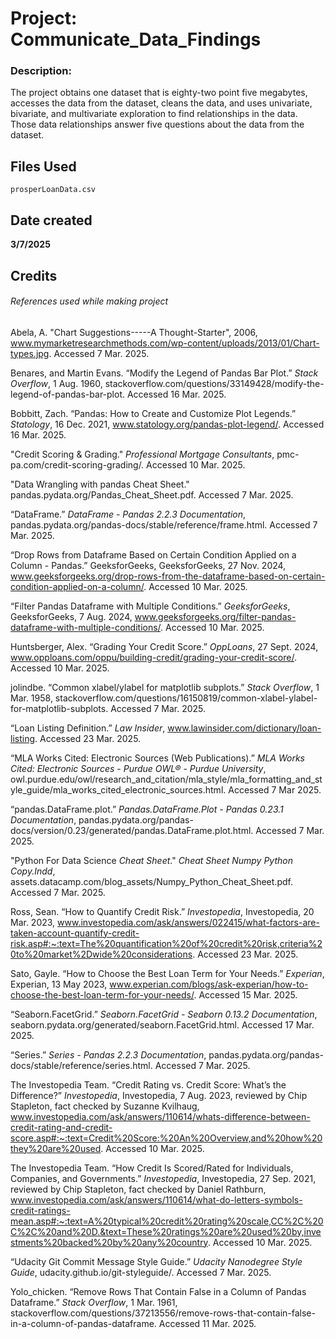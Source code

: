 # Project: Communicate_Data_Findings

### Description:

The project obtains one dataset that is eighty-two point five megabytes, accesses the data from the dataset, cleans the data, and uses univariate, bivariate, and multivariate exploration to find relationships in the data. Those data relationships answer five questions about the data from the dataset.

## Files Used
```
prosperLoanData.csv
```

## Date created

**3/7/2025**

## Credits
###### References used while making project

Abela, A. "Chart Suggestions-----A Thought-Starter", 2006, www.mymarketresearchmethods.com/wp-content/uploads/2013/01/Chart-types.jpg. Accessed 7 Mar. 2025.

Benares, and Martin Evans. “Modify the Legend of Pandas Bar Plot.” _Stack Overflow_, 1 Aug. 1960, stackoverflow.com/questions/33149428/modify-the-legend-of-pandas-bar-plot. Accessed 16 Mar. 2025.

Bobbitt, Zach. “Pandas: How to Create and Customize Plot Legends.” _Statology_, 16 Dec. 2021, www.statology.org/pandas-plot-legend/. Accessed 16 Mar. 2025.

"Credit Scoring & Grading." _Professional Mortgage Consultants_, pmc-pa.com/credit-scoring-grading/. Accessed 10 Mar. 2025. 

"Data Wrangling with pandas Cheat Sheet." pandas.pydata.org/Pandas_Cheat_Sheet.pdf. Accessed 7 Mar. 2025.

“DataFrame.” _DataFrame - Pandas 2.2.3 Documentation_, pandas.pydata.org/pandas-docs/stable/reference/frame.html. Accessed 7 Mar. 2025. 

“Drop Rows from Dataframe Based on Certain Condition Applied on a Column - Pandas.” GeeksforGeeks, GeeksforGeeks, 27 Nov. 2024, www.geeksforgeeks.org/drop-rows-from-the-dataframe-based-on-certain-condition-applied-on-a-column/. Accessed 10 Mar. 2025.

“Filter Pandas Dataframe with Multiple Conditions.” _GeeksforGeeks_, GeeksforGeeks, 7 Aug. 2024, www.geeksforgeeks.org/filter-pandas-dataframe-with-multiple-conditions/. Accessed 10 Mar. 2025.

Huntsberger, Alex. “Grading Your Credit Score.” _OppLoans_, 27 Sept. 2024, www.opploans.com/oppu/building-credit/grading-your-credit-score/. Accessed 10 Mar. 2025.

jolindbe. “Common xlabel/ylabel for matplotlib subplots.” _Stack Overflow_, 1 Mar. 1958, stackoverflow.com/questions/16150819/common-xlabel-ylabel-for-matplotlib-subplots. Accessed 7 Mar. 2025.

“Loan Listing Definition.” _Law Insider_, www.lawinsider.com/dictionary/loan-listing. Accessed 23 Mar. 2025.

“MLA Works Cited: Electronic Sources (Web Publications).” _MLA Works Cited: Electronic Sources - Purdue OWL® - Purdue University_, owl.purdue.edu/owl/research_and_citation/mla_style/mla_formatting_and_style_guide/mla_works_cited_electronic_sources.html. Accessed 7 Mar 2025.

“pandas.DataFrame.plot.” _Pandas.DataFrame.Plot - Pandas 0.23.1 Documentation_, pandas.pydata.org/pandas-docs/version/0.23/generated/pandas.DataFrame.plot.html. Accessed 7 Mar. 2025. 

"Python For Data Science _Cheat Sheet_." _Cheat Sheet Numpy Python Copy.Indd_, assets.datacamp.com/blog_assets/Numpy_Python_Cheat_Sheet.pdf. Accessed 7 Mar. 2025. 

Ross, Sean. “How to Quantify Credit Risk.” _Investopedia_, Investopedia, 20 Mar. 2023, www.investopedia.com/ask/answers/022415/what-factors-are-taken-account-quantify-credit-risk.asp#:~:text=The%20quantification%20of%20credit%20risk,criteria%20to%20market%2Dwide%20considerations. Accessed 23 Mar. 2025.

Sato, Gayle. “How to Choose the Best Loan Term for Your Needs.” _Experian_, Experian, 13 May 2023, www.experian.com/blogs/ask-experian/how-to-choose-the-best-loan-term-for-your-needs/. Accessed 15 Mar. 2025.

“Seaborn.FacetGrid.” _Seaborn.FacetGrid - Seaborn 0.13.2 Documentation_, seaborn.pydata.org/generated/seaborn.FacetGrid.html. Accessed 17 Mar. 2025. 

“Series.” _Series - Pandas 2.2.3 Documentation_, pandas.pydata.org/pandas-docs/stable/reference/series.html. Accessed 7 Mar. 2025. 

The Investopedia Team. “Credit Rating vs. Credit Score: What’s the Difference?” _Investopedia_, Investopedia, 7 Aug. 2023, reviewed by Chip Stapleton, fact checked by Suzanne Kvilhaug, www.investopedia.com/ask/answers/110614/whats-difference-between-credit-rating-and-credit-score.asp#:~:text=Credit%20Score:%20An%20Overview,and%20how%20they%20are%20used. Accessed 10 Mar. 2025. 

The Investopedia Team. “How Credit Is Scored/Rated for Individuals, Companies, and Governments.” _Investopedia_, Investopedia, 27 Sep. 2021, reviewed by Chip Stapleton, fact checked by Daniel Rathburn, www.investopedia.com/ask/answers/110614/what-do-letters-symbols-credit-ratings-mean.asp#:~:text=A%20typical%20credit%20rating%20scale,CC%2C%20C%2C%20and%20D.&text=These%20ratings%20are%20used%20by,investments%20backed%20by%20any%20country. Accessed 10 Mar. 2025. 

“Udacity Git Commit Message Style Guide.” _Udacity Nanodegree Style Guide_, udacity.github.io/git-styleguide/. Accessed 7 Mar. 2025. 

Yolo_chicken. “Remove Rows That Contain False in a Column of Pandas Dataframe.” _Stack Overflow_, 1 Mar. 1961, stackoverflow.com/questions/37213556/remove-rows-that-contain-false-in-a-column-of-pandas-dataframe. Accessed 11 Mar. 2025.
